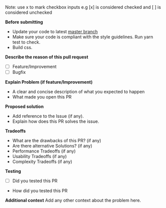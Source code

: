 Note: use x to mark checkbox inputs e.g [x] is considered checked and [ ] is considered unchecked

**Before submitting**

- Update your code to latest [master branch](https://github.com/BoundaryStudio/Fluid/tree/master)
- Make sure your code is compliant with the style guidelines. Run yarn test to check.
- Build css.

**Describe the reason of this pull request**

- [ ] Feature/Improvement
- [ ] Bugfix

**Explain Problem (if feature/Improvement)**

- A clear and concise description of what you expected to happen
- What made you open this PR

**Proposed solution**

- Add reference to the Issue (if any).
- Explain how does this PR solves the issue.

**Tradeoffs**

- What are the drawbacks of this PR? (if any)
- Are there alternative Solutions? (if any)
- Performance Tradeoffs (if any)
- Usability Tradeoffs (if any)
- Complexity Tradeoffs (if any)

**Testing**

- [ ] Did you tested this PR
- How did you tested this PR

**Additional context**
Add any other context about the problem here.
